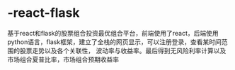 # -react-flask
基于react和flask的股票组合投资最优组合平台，前端使用了react，后端使用python语言，flask框架，建立了全栈的网页显示，可以注册登录，查看某时间范围的股票走势以及各个关联性， 波动率与收益率。最后得到无风险利率计算以及市场组合夏普比率，市场组合预期收益率
